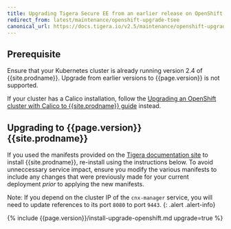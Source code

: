 ```yaml
---
title: Upgrading Tigera Secure EE from an earlier release on OpenShift
redirect_from: latest/maintenance/openshift-upgrade-tsee
canonical_url: https://docs.tigera.io/v2.5/maintenance/openshift-upgrade-tsee
---
```


## Prerequisite

Ensure that your Kubernetes cluster is already running version 2.4 of
{{site.prodname}}. Upgrade from earlier versions to {{page.version}} is
not supported.

If your cluster has a Calico installation, follow the
[Upgrading an OpenShift cluster with Calico to {{site.prodname}} guide](/{{page.version}}/getting-started/openshift/upgrade-ee)
instead.

## Upgrading to {{page.version}} {{site.prodname}}

If you used the manifests provided on the [Tigera documentation site](https://docs.tigera.io/)
to install {{site.prodname}}, re-install using the instructions below.
To avoid unneccessary service impact, ensure you modify the various
manifests to include any changes that were previously made for your current
deployment *prior* to applying the new manifests.

Note: If you depend on the cluster IP of the `cnx-manager` service, you will
need to update references to its port `8080` to port `9443`.
{: .alert .alert-info}

{% include {{page.version}}/install-upgrade-openshift.md upgrade=true %}
